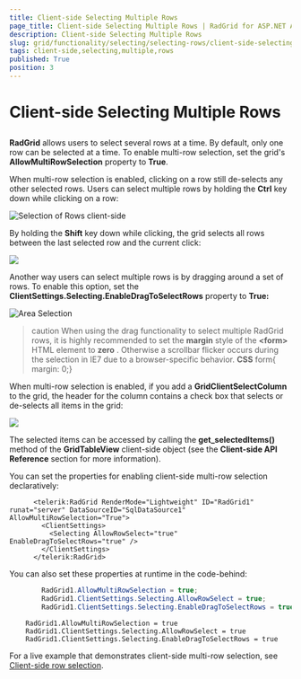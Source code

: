 ```yaml
---
title: Client-side Selecting Multiple Rows
page_title: Client-side Selecting Multiple Rows | RadGrid for ASP.NET AJAX Documentation
description: Client-side Selecting Multiple Rows
slug: grid/functionality/selecting/selecting-rows/client-side-selecting-multiple-rows
tags: client-side,selecting,multiple,rows
published: True
position: 3
---
```


# Client-side Selecting Multiple Rows



## 

**RadGrid** allows users to select several rows at a time. By default, only one row can be selected at a time. To enable multi-row selection, set the grid's **AllowMultiRowSelection** property to **True**.

When multi-row selection is enabled, clicking on a row still de-selects any other selected rows. Users can select multiple rows by holding the **Ctrl** key down while clicking on a row:

![Selection of Rows client-side](images/grd_SelectRows.png)

By holding the **Shift** key down while clicking, the grid selects all rows between the last selected row and the current click:

![](images/ShiftSelect.PNG)

Another way users can select multiple rows is by dragging around a set of rows. To enable this option, set the **ClientSettings.Selecting.EnableDragToSelectRows** property to **True:**

![Area Selection](images/grd_AreaSelect.png)

>caution When using the drag functionality to select multiple RadGrid rows, it is highly recommended to set the **margin** style of the **\<form\>** HTML element to **zero** . Otherwise a scrollbar flicker occurs during the selection in IE7 due to a browser-specific behavior.
> **CSS** 
>form{ margin: 0;}
>


When multi-row selection is enabled, if you add a **GridClientSelectColumn** to the grid, the header for the column contains a check box that selects or de-selects all items in the grid:

![](images/GridClientSelectColumn.PNG)

The selected items can be accessed by calling the **get_selectedItems()** method of the **GridTableView** client-side object (see the **Client-side API Reference** section for more information).

You can set the properties for enabling client-side multi-row selection declaratively:

````ASP.NET
	  <telerik:RadGrid RenderMode="Lightweight" ID="RadGrid1" runat="server" DataSourceID="SqlDataSource1" AllowMultiRowSelection="True">
	    <ClientSettings>
	      <Selecting AllowRowSelect="true" EnableDragToSelectRows="true" />
	    </ClientSettings>
	  </telerik:RadGrid>
````



You can also set these properties at runtime in the code-behind:



````C#
	    RadGrid1.AllowMultiRowSelection = true;
	    RadGrid1.ClientSettings.Selecting.AllowRowSelect = true;
	    RadGrid1.ClientSettings.Selecting.EnableDragToSelectRows = true;			
````
````VB
	RadGrid1.AllowMultiRowSelection = true
	RadGrid1.ClientSettings.Selecting.AllowRowSelect = true
	RadGrid1.ClientSettings.Selecting.EnableDragToSelectRows = true
````


For a live example that demonstrates client-side multi-row selection, see [ Client-side row selection](https://demos.telerik.com/aspnet-ajax/Grid/Examples/Client/Selecting/DefaultCS.aspx).
